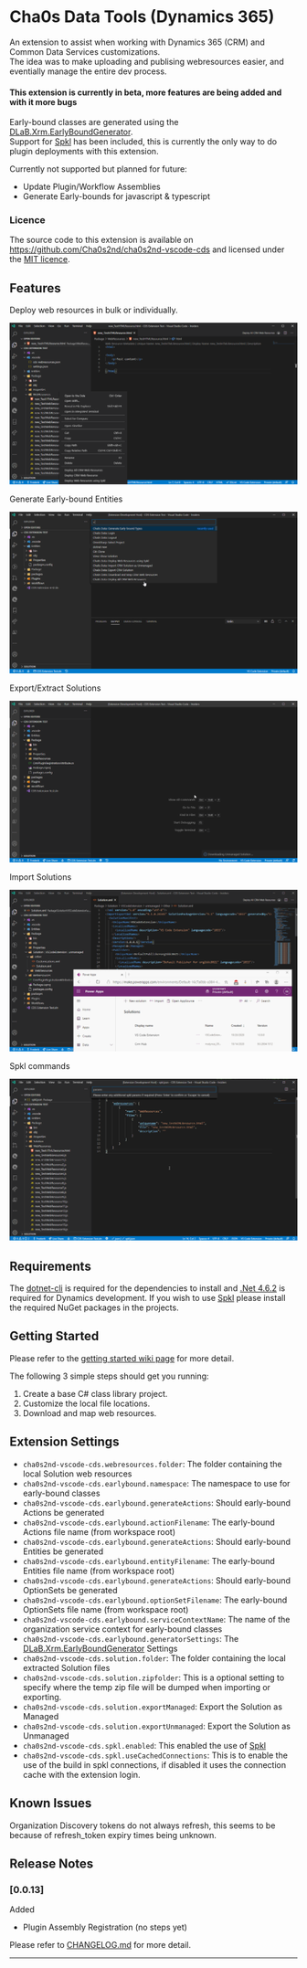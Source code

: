 # Cha0s Data Tools (Dynamics 365)

An extension to assist when working with Dynamics 365 (CRM) and Common Data Services customizations.<br>The idea was to make uploading and publising webresources easier, and eventially manage the entire dev process.

#### This extension is currently in beta, more features are being added and with it more bugs

Early-bound classes are generated using the [DLaB.Xrm.EarlyBoundGenerator](https://github.com/daryllabar/DLaB.Xrm.XrmToolBoxTools/wiki/Early-Bound-Generator).<br>
Support for [Spkl](https://github.com/scottdurow/SparkleXrm/wiki/spkl) has been included, this is currently the only way to do plugin deployments with this extension.

Currently not supported but planned for future:
* Update Plugin/Workflow Assemblies
* Generate Early-bounds for javascript & typescript

### Licence

The source code to this extension is available on https://github.com/Cha0s2nd/cha0s2nd-vscode-cds and licensed under the [MIT licence](https://cha0s2nd.neocities.org/vscode/extensions/cds/license.html).

## Features

Deploy web resources in bulk or individually.

![deploy-webresources](media/samples/deploy-webresources.gif)

Generate Early-bound Entities

![earlybound](media/samples/earlybound.gif)

Export/Extract Solutions

![deploy-webresources](media/samples/export-solution.gif)

Import Solutions

![deploy-webresources](media/samples/import-solution.gif)

Spkl commands

![deploy-webresources-spkl](media/samples/spkl.gif)

## Requirements

The [dotnet-cli](https://dotnet.microsoft.com/download/) is required for the dependencies to install and [.Net 4.6.2](https://dotnet.microsoft.com/download/) is required for Dynamics development.
If you wish to use [Spkl](https://www.nuget.org/packages/spkl/) please install the required NuGet packages in the projects.

## Getting Started

Please refer to the [getting started wiki page](https://github.com/Cha0s2nd/cha0s2nd-vscode-cds/wiki/Getting-Started) for more detail.

The following 3 simple steps should get you running:
1. Create a base C# class library project.
2. Customize the local file locations.
3. Download and map web resources.

## Extension Settings

* `cha0s2nd-vscode-cds.webresources.folder`: The folder containing the local Solution web resources
* `cha0s2nd-vscode-cds.earlybound.namespace`: The namespace to use for early-bound classes
* `cha0s2nd-vscode-cds.earlybound.generateActions`: Should early-bound Actions be generated
* `cha0s2nd-vscode-cds.earlybound.actionFilename`: The early-bound Actions file name (from workspace root)
* `cha0s2nd-vscode-cds.earlybound.generateActions`: Should early-bound Entities be generated
* `cha0s2nd-vscode-cds.earlybound.entityFilename`: The early-bound Entities file name (from workspace root)
* `cha0s2nd-vscode-cds.earlybound.generateActions`: Should early-bound OptionSets be generated
* `cha0s2nd-vscode-cds.earlybound.optionSetFilename`: The early-bound OptionSets file name (from workspace root)
* `cha0s2nd-vscode-cds.earlybound.serviceContextName`: The name of the organization service context for early-bound classes
* `cha0s2nd-vscode-cds.earlybound.generatorSettings`: The [DLaB.Xrm.EarlyBoundGenerator](https://github.com/daryllabar/DLaB.Xrm.XrmToolBoxTools/wiki/Early-Bound-Generator) Settings
* `cha0s2nd-vscode-cds.solution.folder`: The folder containing the local extracted Solution files
* `cha0s2nd-vscode-cds.solution.zipfolder`: This is a optional setting to specify where the temp zip file will be dumped when importing or exporting.
* `cha0s2nd-vscode-cds.solution.exportManaged`: Export the Solution as Managed
* `cha0s2nd-vscode-cds.solution.exportUnmanaged`: Export the Solution as Unmanaged
* `cha0s2nd-vscode-cds.spkl.enabled`: This enabled the use of [Spkl](https://github.com/scottdurow/SparkleXrm/wiki/spkl)
* `cha0s2nd-vscode-cds.spkl.useCachedConnections`: This is to enable the use of the build in spkl connections, if disabled it uses the connection cache with the extension login.

## Known Issues

Organization Discovery tokens do not always refresh, this seems to be because of refresh_token expiry times being unknown.

## Release Notes

### [0.0.13]
Added
- Plugin Assembly Registration (no steps yet)

Please refer to [CHANGELOG.md](https://github.com/Cha0s2nd/cha0s2nd-vscode-cds/blob/master/CHANGELOG.md) for more detail.

-----------------------------------------------------------------------------------------------------------